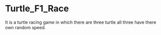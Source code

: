 # Turtle_F1_Race
It is a turtle racing game in which there are three turtle all three have there own random speed.
